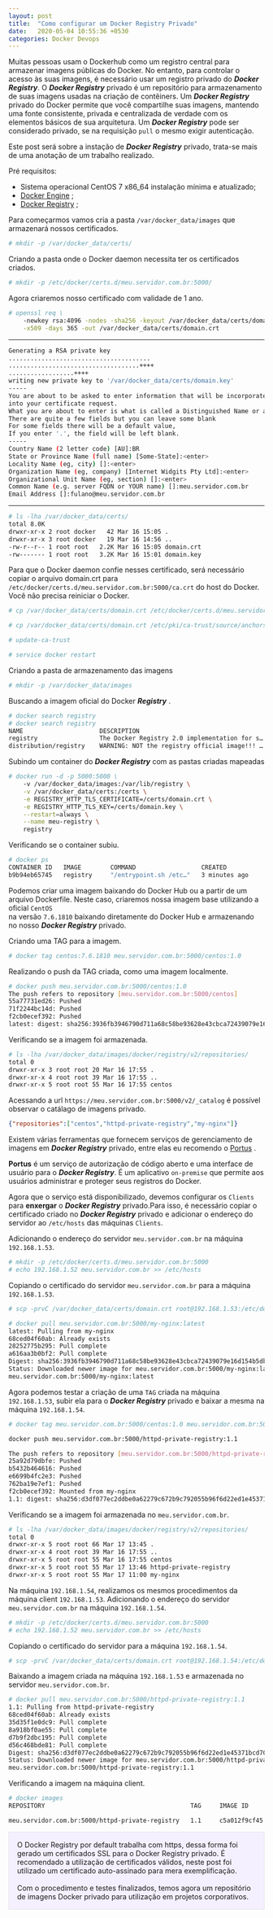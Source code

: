 ```yaml
---
layout: post
title:  "Como configurar um Docker Registry Privado"
date:   2020-05-04 10:55:36 +0530
categories: Docker Devops
---
```


Muitas pessoas usam o Dockerhub como um registro central para armazenar imagens públicas do Docker. No entanto, para controlar o acesso às suas imagens, é necessário usar um registro privado do ***Docker Registry***. O ***Docker Registry*** privado é um repositório para armazenamento de suas imagens usadas na criação de contêiners. Um ***Docker Registry*** privado do Docker permite que você compartilhe suas imagens, mantendo uma fonte consistente, privada e centralizada de verdade com os elementos básicos de sua arquitetura. Um ***Docker Registry*** pode ser considerado privado, se na requisição `pull` o mesmo exigir autenticação.

Este post será sobre a instação de ***Docker Registry*** privado, trata-se mais de uma anotação de um trabalho realizado.

Pré requisitos:

- Sistema operacional CentOS 7 x86_64 instalação mínima e atualizado;
- [Docker Engine](https://docs.docker.com/engine/install/centos/) ;
- [Docker Registry](https://docs.docker.com/registry/configuration/) ;


Para começarmos vamos cria a pasta `/var/docker_data/images` que armazenará nossos certificados.

```bash
# mkdir -p /var/docker_data/certs/
```

Criando a pasta onde o Docker daemon necessita ter os certificados criados.

```bash
# mkdir -p /etc/docker/certs.d/meu.servidor.com.br:5000/
```

Agora criaremos nosso certificado com validade de 1 ano.

```bash
# openssl req \
	-newkey rsa:4096 -nodes -sha256 -keyout /var/docker_data/certs/domain.key \
	-x509 -days 365 -out /var/docker_data/certs/domain.crt
```
---
```bash
Generating a RSA private key
.......................................
....................................++++
..................++++
writing new private key to '/var/docker_data/certs/domain.key'
-----
You are about to be asked to enter information that will be incorporated
into your certificate request.
What you are about to enter is what is called a Distinguished Name or a DN.
There are quite a few fields but you can leave some blank
For some fields there will be a default value,
If you enter '.', the field will be left blank.
-----
Country Name (2 letter code) [AU]:BR
State or Province Name (full name) [Some-State]:<enter>
Locality Name (eg, city) []:<enter>
Organization Name (eg, company) [Internet Widgits Pty Ltd]:<enter>
Organizational Unit Name (eg, section) []:<enter>
Common Name (e.g. server FQDN or YOUR name) []:meu.servidor.com.br
Email Address []:fulano@meu.servidor.com.br
```
---
```bash
# ls -lha /var/docker_data/certs/
total 8.0K
drwxr-xr-x 2 root docker   42 Mar 16 15:05 .
drwxr-xr-x 3 root docker   19 Mar 16 14:56 ..
-rw-r--r-- 1 root root   2.2K Mar 16 15:05 domain.crt
-rw------- 1 root root   3.2K Mar 16 15:01 domain.key
```

Para que o Docker daemon confie nesses certificado, será necessário copiar o arquivo domain.crt para `/etc/docker/certs.d/meu.servidor.com.br:5000/ca.crt` do host do Docker. Você não precisa reiniciar o Docker.

```bash
# cp /var/docker_data/certs/domain.crt /etc/docker/certs.d/meu.servidor.com.br:5000/ca.crt

# cp /var/docker_data/certs/domain.crt /etc/pki/ca-trust/source/anchors/ca.crt

# update-ca-trust

# service docker restart
```

Criando a pasta de armazenamento das imagens
```bash
# mkdir -p /var/docker_data/images
```

Buscando a imagem oficial do Docker ***Registry*** .
```bash
# docker search registry
# docker search registry
NAME                     DESCRIPTION                                     STARS      OFFICIAL            AUTOMATED
registry                 The Docker Registry 2.0 implementation for s…   2881       [OK]
distribution/registry    WARNING: NOT the registry official image!!! …   57                             [OK]
```

Subindo um container do ***Docker Registry*** com as pastas criadas mapeadas
```bash
# docker run -d -p 5000:5000 \
	-v /var/docker_data/images:/var/lib/registry \
	-v /var/docker_data/certs:/certs \
	-e REGISTRY_HTTP_TLS_CERTIFICATE=/certs/domain.crt \
	-e REGISTRY_HTTP_TLS_KEY=/certs/domain.key \
	--restart=always \
	--name meu-registry \
	registry
```

Verificando se o container subiu.
```bash
# docker ps
CONTAINER ID   IMAGE        COMMAND                  CREATED             STATUS          PORTS   NAMES
b9b94eb65745   registry     "/entrypoint.sh /etc…"   3 minutes ago       2 minutes ago           meu-registry
```

Podemos criar uma imagem baixando do Docker Hub ou a partir de um arquivo Dockerfile. Neste caso, criaremos nossa imagem base utilizando a oficial `CentOS` <br/>
na versão `7.6.1810` baixando diretamente do Docker Hub e armazenando no nosso ***Docker Registry*** privado. 

Criando uma TAG para a imagem.
```bash
# docker tag centos:7.6.1810 meu.servidor.com.br:5000/centos:1.0
```

Realizando o push da TAG criada, como uma imagem localmente.
```bash
# docker push meu.servidor.com.br:5000/centos:1.0
The push refers to repository [meu.servidor.com.br:5000/centos]
55a77731ed26: Pushed
71f2244bc14d: Pushed
f2cb0ecef392: Pushed
latest: digest: sha256:3936fb3946790d711a68c58be93628e43cbca72439079e16d154b5db216b58da size: 948
```

Verificando se a imagem foi armazenada.
```bash
# ls -lha /var/docker_data/images/docker/registry/v2/repositories/
total 0
drwxr-xr-x 3 root root 20 Mar 16 17:55 .
drwxr-xr-x 4 root root 39 Mar 16 17:55 ..
drwxr-xr-x 5 root root 55 Mar 16 17:55 centos
```

Acessando a url `https://meu.servidor.com.br:5000/v2/_catalog` é possível observar o catálago de imagens privado.

```json
{"repositories":["centos","httpd-private-registry","my-nginx"]}
```

Existem várias ferramentas que fornecem serviços de gerenciamento de imagens em ***Docker Registry*** privado, entre elas eu recomendo o [Portus](http://port.us.org/) . 

**Portus** é um serviço de autorização de código aberto e uma interface de usuário para o ***Docker Registry***. É um aplicativo `on-premise` que permite aos usuários administrar e proteger seus registros do Docker.


Agora que o serviço está disponibilizado, devemos configurar os `Clients` para **enxergar** o ***Docker Registry*** privado.Para isso, é necessário copiar o certificado criado no ***Docker Registry*** privado e adicionar o endereço do servidor ao `/etc/hosts` das máquinas `Clients`.

Adicionando o endereço do servidor `meu.servidor.com.br` na máquina `192.168.1.53`. 
```bash
# mkdir -p /etc/docker/certs.d/meu.servidor.com.br:5000
# echo 192.168.1.52 meu.servidor.com.br >> /etc/hosts
```

Copiando o certificado do servidor `meu.servidor.com.br` para a máquina `192.168.1.53`.
```bash
# scp -prvC /var/docker_data/certs/domain.crt root@192.168.1.53:/etc/docker/certs.d/meu.servidor.com.br:5000/

# docker pull meu.servidor.com.br:5000/my-nginx:latest
latest: Pulling from my-nginx
68ced04f60ab: Already exists
28252775b295: Pull complete
a616aa3b0bf2: Pull complete
Digest: sha256:3936fb3946790d711a68c58be93628e43cbca72439079e16d154b5db216b58da
Status: Downloaded newer image for meu.servidor.com.br:5000/my-nginx:latest
meu.servidor.com.br:5000/my-nginx:latest
```

Agora podemos testar a criação de uma `TAG` criada na máquina `192.168.1.53`, subir ela para o ***Docker Registry*** privado e baixar a mesma na máquina `192.168.1.54`.
  
```bash
# docker tag meu.servidor.com.br:5000/centos:1.0 meu.servidor.com.br:5000/httpd-private-registry:1.1

docker push meu.servidor.com.br:5000/httpd-private-registry:1.1

The push refers to repository [meu.servidor.com.br:5000/httpd-private-registry]
25a92d79dbfe: Pushed
b5432b464616: Pushed
e6699b4fc2e3: Pushed
762ba19e7ef1: Pushed
f2cb0ecef392: Mounted from my-nginx
1.1: digest: sha256:d3df077ec2ddbe0a62279c672b9c792055b96f6d22ed1e45371bcd70393730f9 size: 1367
```

Verificando se a imagem foi armazenada no `meu.servidor.com.br`.

```bash
# ls -lha /var/docker_data/images/docker/registry/v2/repositories/
total 0
drwxr-xr-x 5 root root 66 Mar 17 13:45 .
drwxr-xr-x 4 root root 39 Mar 16 17:55 ..
drwxr-xr-x 5 root root 55 Mar 16 17:55 centos
drwxr-xr-x 5 root root 55 Mar 17 13:46 httpd-private-registry
drwxr-xr-x 5 root root 55 Mar 17 11:00 my-nginx
```

Na máquina `192.168.1.54`, realizamos os mesmos procedimentos da máquina client `192.168.1.53`.
Adicionando o endereço do servidor `meu.servidor.com.br` na máquina `192.168.1.54`. 

```bash
# mkdir -p /etc/docker/certs.d/meu.servidor.com.br:5000
# echo 192.168.1.52 meu.servidor.com.br >> /etc/hosts
```

Copiando o certificado do servidor para a máquina `192.168.1.54`.
```bash
# scp -prvC /var/docker_data/certs/domain.crt root@192.168.1.54:/etc/docker/certs.d/meu.servidor.com.br:5000/
```
Baixando a imagem criada na máquina `192.168.1.53` e armazenada no servidor `meu.servidor.com.br`. 
```bash
# docker pull meu.servidor.com.br:5000/httpd-private-registry:1.1
1.1: Pulling from httpd-private-registry
68ced04f60ab: Already exists
35d35f1e0dc9: Pull complete
8a918bf0ae55: Pull complete
d7b9f2dbc195: Pull complete
d56c468bde81: Pull complete
Digest: sha256:d3df077ec2ddbe0a62279c672b9c792055b96f6d22ed1e45371bcd70393730f9
Status: Downloaded newer image for meu.servidor.com.br:5000/httpd-private-registry:1.1
meu.servidor.com.br:5000/httpd-private-registry:1.1
```

Verificando a imagem na máquina client.
```bash
# docker images
REPOSITORY                                        TAG     IMAGE ID            CREATED             SIZE

meu.servidor.com.br:5000/httpd-private-registry   1.1     c5a012f9cf45        2 weeks ago         165MB
```
 
<div style="background-color: #f5f0ff; border: 1px #e1e4e8 solid;padding: 16px;">
O Docker Registry por default trabalha com https, dessa forma foi gerado um certificados SSL para o Docker Registry privado. É recomendado a utilização de certificados válidos, neste post foi utilizado um certificado auto-assinado para mera exemplificação.<div>

<br/>
Com o procedimento e testes finalizados, temos agora um repositório de imagens Docker privado para utilização em projetos corporativos.

